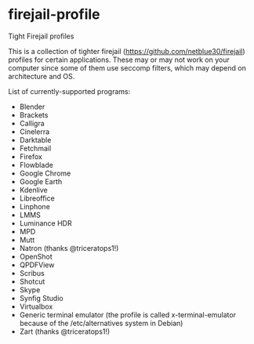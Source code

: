 # firejail-profile
Tight Firejail profiles

This is a collection of tighter firejail (https://github.com/netblue30/firejail) profiles for certain applications. These may or may not work on your computer since some of them use seccomp filters, which may depend on architecture and OS.

List of currently-supported programs:
* Blender
* Brackets
* Calligra
* Cinelerra
* Darktable
* Fetchmail
* Firefox
* Flowblade
* Google Chrome
* Google Earth
* Kdenlive
* Libreoffice
* Linphone
* LMMS
* Luminance HDR
* MPD
* Mutt
* Natron (thanks @triceratops1!)
* OpenShot
* QPDFView
* Scribus
* Shotcut
* Skype
* Synfig Studio
* Virtualbox
* Generic terminal emulator (the profile is called x-terminal-emulator because of the /etc/alternatives system in Debian)
* Zart (thanks @triceratops1!)